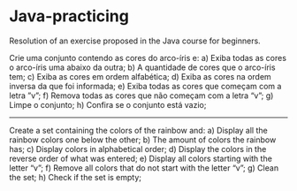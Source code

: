# Java-practicing
Resolution of an exercise proposed in the Java course for beginners.

Crie uma conjunto contendo as cores do arco-íris e:
a) Exiba todas as cores o arco-íris uma abaixo da outra;
b) A quantidade de cores que o arco-íris tem;
c) Exiba as cores em ordem alfabética;
d) Exiba as cores na ordem inversa da que foi informada;
e) Exiba todas as cores que começam com a letra ”v”;
f) Remova todas as cores que não começam com a letra “v”;
g) Limpe o conjunto;
h) Confira se o conjunto está vazio;

---------------------------------

Create a set containing the colors of the rainbow and:
a) Display all the rainbow colors one below the other;
b) The amount of colors the rainbow has;
c) Display colors in alphabetical order;
d) Display the colors in the reverse order of what was entered;
e) Display all colors starting with the letter “v”;
f) Remove all colors that do not start with the letter “v”;
g) Clean the set;
h) Check if the set is empty;
